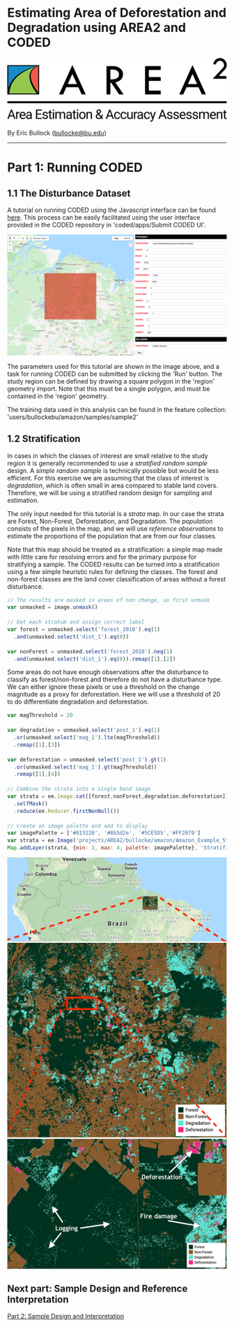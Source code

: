 # Estimating Area of Deforestation and Degradation using AREA2 and CODED
![](images/area2.png)

By Eric Bullock (bullocke@bu.edu)

---

# Part 1: Running CODED

## 1.1 The Disturbance Dataset
A tutorial on running CODED using the Javascript interface can be found [here](https://coded.readthedocs.io/en/latest/running.html). This process can be easily facilitated using the user interface provided in the CODED repository in 'coded/apps/Submit CODED UI'.

![](images/interface2.jpg)

The parameters used for this tutorial are shown in the image above, and a task for running CODED can be submitted by clicking the 'Run' button. The study region can be defined by drawing a square polygon in the 'region' geometry import. Note that this must be a single polygon, and must be contained in the 'region' geometry. 

The training data used in this analysis can be found in the feature collection: 'users/bullockebu/amazon/samples/sample2'

## 1.2 Stratification

In cases in which the classes of interest are small relative to the study region it is generally recommended to use a <a class="ui-tooltip" title="When “simple random sampling is taken in each stratum” (Cochran 1977, p. 89)."><span style="cursor: help;"><i>stratified random sample</i></span></a> design. A <a class="ui-tooltip" title="“A method for selecting n units out of the 𝑁 such that every one of [the sets of 𝑛 specified units] has an equal chance of being drawn.” (Cochran 1977, p. 18)."><span style="cursor: help;"><i>simple random sample</i></span></a> is technically possible but would be less efficient. For this exercise we are assuming that the class of interest is <a class="ui-tooltip" title="A forest disturbance that reduces the ecological capacity of the forest but does not result in a change in land cover."><span style="cursor: help;"><i>degradation</i></span></a>, which is often small in area compared to stable land covers. Therefore, we will be using a stratified random design for sampling and estimation. 

The only input needed for this tutorial is a <a class="ui-tooltip" title="Strata are “subpopulations that are non-overlapping, and together comprise the whole population” (Cochran, 1977, p. 89)"><span style="cursor: help;"><i>strata</i></span></a> map. In our case the strata are Forest, Non-Forest, Deforestation, and Degradation. The <a class="ui-tooltip" title="“The aggregate [that we want to obtain information about] from which the sample is chosen” (Cochran, 1977, p. 5)."><span style="cursor: help;"><i>population</i></span></a> consists of the pixels in the map, and we will use <a class="ui-tooltip" title="The reference classification applied to the collection of all sample units."><span style="cursor: help;"><i>reference observations</i></span></a> to estimate the proportions of the population that are from our four classes.   

Note that this map should be treated as a stratification: a simple map made with little care for resolving errors and for the primary purpose for stratifying a sample. The CODED results can be turned into a stratification using a few simple heuristic rules for defining the classes. The forest and non-forest classes are the land cover classification of areas without a forest disturbance. 

```javascript
// The results are masked in areas of non change, so first unmask
var unmasked = image.unmask()

// Get each stratum and assign correct label
var forest = unmasked.select('forest_2010').eq(1)
  .and(unmasked.select('dist_1').eq(0))
  
var nonForest = unmasked.select('forest_2010').neq(1)
  .and(unmasked.select('dist_1').eq(0)).remap([1],[2]) 
```

Some areas do not have enough observations after the disturbance to classify as forest/non-forest and therefore do not have a disturbance type. We can either ignore these pixels or use a threshold on the change magnitude as a proxy for deforestation. Here we will use a threshold of 20 to do differentiate degradation and deforestation.

```javascript
var magThreshold = 20

var degradation = unmasked.select('post_1').eq(1)
  .or(unmasked.select('mag_1').lte(magThreshold))
  .remap([1],[3])

var deforestation = unmasked.select('post_1').gt(1)
  .or(unmasked.select('mag_1').gt(magThreshold))
  .remap([1],[4])
  
// Combine the strata into a single band image 
var strata = ee.Image.cat([forest,nonForest,degradation,deforestation])
  .selfMask()
  .reduce(ee.Reducer.firstNonNull())

// Create an image palette and add to display
var imagePalette = ['#013220', '#8b5d2e', '#5CE5D5','#FF2079']
var strata = ee.Image('projects/AREA2/bullocke/amazon/Amazon_Example_Strata')
Map.addLayer(strata, {min: 1, max: 4, palette: imagePalette}, 'Stratification')
```
![](images/studyArea.jpg)
![](images/strataNotZoomed.jpg)
![](images/mapEaxmpleLabels.jpg)

## Next part: Sample Design and Reference Interpretation

[Part 2: Sample Design and Interpretation](sample.md) 
